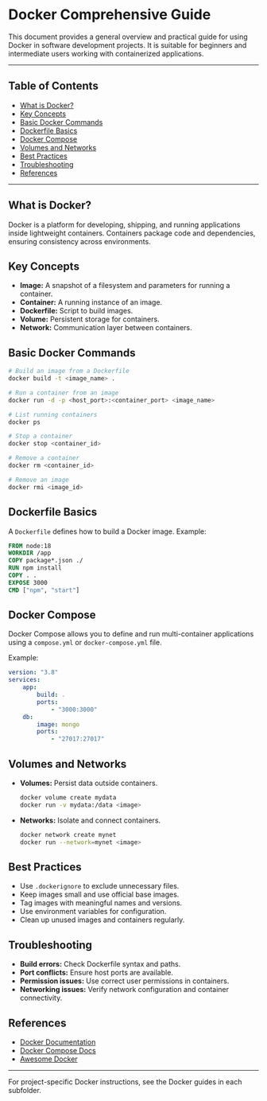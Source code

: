 # Docker Comprehensive Guide

This document provides a general overview and practical guide for using Docker in software development projects. It is suitable for beginners and intermediate users working with containerized applications.

---

## Table of Contents

-   [What is Docker?](#what-is-docker)
-   [Key Concepts](#key-concepts)
-   [Basic Docker Commands](#basic-docker-commands)
-   [Dockerfile Basics](#dockerfile-basics)
-   [Docker Compose](#docker-compose)
-   [Volumes and Networks](#volumes-and-networks)
-   [Best Practices](#best-practices)
-   [Troubleshooting](#troubleshooting)
-   [References](#references)

---

## What is Docker?

Docker is a platform for developing, shipping, and running applications inside lightweight containers. Containers package code and dependencies, ensuring consistency across environments.

## Key Concepts

-   **Image:** A snapshot of a filesystem and parameters for running a container.
-   **Container:** A running instance of an image.
-   **Dockerfile:** Script to build images.
-   **Volume:** Persistent storage for containers.
-   **Network:** Communication layer between containers.

## Basic Docker Commands

```bash
# Build an image from a Dockerfile
docker build -t <image_name> .

# Run a container from an image
docker run -d -p <host_port>:<container_port> <image_name>

# List running containers
docker ps

# Stop a container
docker stop <container_id>

# Remove a container
docker rm <container_id>

# Remove an image
docker rmi <image_id>
```

## Dockerfile Basics

A `Dockerfile` defines how to build a Docker image. Example:

```Dockerfile
FROM node:18
WORKDIR /app
COPY package*.json ./
RUN npm install
COPY . .
EXPOSE 3000
CMD ["npm", "start"]
```

## Docker Compose

Docker Compose allows you to define and run multi-container applications using a `compose.yml` or `docker-compose.yml` file.

Example:

```yaml
version: "3.8"
services:
    app:
        build: .
        ports:
            - "3000:3000"
    db:
        image: mongo
        ports:
            - "27017:27017"
```

## Volumes and Networks

-   **Volumes:** Persist data outside containers.
    ```bash
    docker volume create mydata
    docker run -v mydata:/data <image>
    ```
-   **Networks:** Isolate and connect containers.
    ```bash
    docker network create mynet
    docker run --network=mynet <image>
    ```

## Best Practices

-   Use `.dockerignore` to exclude unnecessary files.
-   Keep images small and use official base images.
-   Tag images with meaningful names and versions.
-   Use environment variables for configuration.
-   Clean up unused images and containers regularly.

## Troubleshooting

-   **Build errors:** Check Dockerfile syntax and paths.
-   **Port conflicts:** Ensure host ports are available.
-   **Permission issues:** Use correct user permissions in containers.
-   **Networking issues:** Verify network configuration and container connectivity.

## References

-   [Docker Documentation](https://docs.docker.com/)
-   [Docker Compose Docs](https://docs.docker.com/compose/)
-   [Awesome Docker](https://github.com/veggiemonk/awesome-docker)

---

For project-specific Docker instructions, see the Docker guides in each subfolder.
